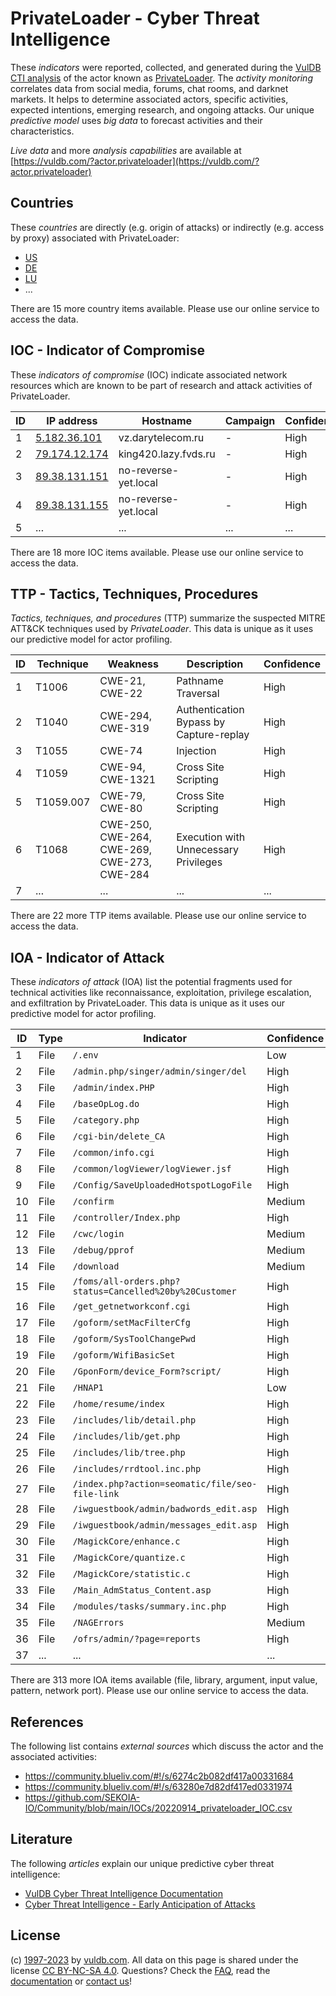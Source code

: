 # PrivateLoader - Cyber Threat Intelligence

These _indicators_ were reported, collected, and generated during the [VulDB CTI analysis](https://vuldb.com/?kb.cti) of the actor known as [PrivateLoader](https://vuldb.com/?actor.privateloader). The _activity monitoring_ correlates data from social media, forums, chat rooms, and darknet markets. It helps to determine associated actors, specific activities, expected intentions, emerging research, and ongoing attacks. Our unique _predictive model_ uses _big data_ to forecast activities and their characteristics.

_Live data_ and more _analysis capabilities_ are available at [https://vuldb.com/?actor.privateloader](https://vuldb.com/?actor.privateloader)

## Countries

These _countries_ are directly (e.g. origin of attacks) or indirectly (e.g. access by proxy) associated with PrivateLoader:

* [US](https://vuldb.com/?country.us)
* [DE](https://vuldb.com/?country.de)
* [LU](https://vuldb.com/?country.lu)
* ...

There are 15 more country items available. Please use our online service to access the data.

## IOC - Indicator of Compromise

These _indicators of compromise_ (IOC) indicate associated network resources which are known to be part of research and attack activities of PrivateLoader.

ID | IP address | Hostname | Campaign | Confidence
-- | ---------- | -------- | -------- | ----------
1 | [5.182.36.101](https://vuldb.com/?ip.5.182.36.101) | vz.darytelecom.ru | - | High
2 | [79.174.12.174](https://vuldb.com/?ip.79.174.12.174) | king420.lazy.fvds.ru | - | High
3 | [89.38.131.151](https://vuldb.com/?ip.89.38.131.151) | no-reverse-yet.local | - | High
4 | [89.38.131.155](https://vuldb.com/?ip.89.38.131.155) | no-reverse-yet.local | - | High
5 | ... | ... | ... | ...

There are 18 more IOC items available. Please use our online service to access the data.

## TTP - Tactics, Techniques, Procedures

_Tactics, techniques, and procedures_ (TTP) summarize the suspected MITRE ATT&CK techniques used by _PrivateLoader_. This data is unique as it uses our predictive model for actor profiling.

ID | Technique | Weakness | Description | Confidence
-- | --------- | -------- | ----------- | ----------
1 | T1006 | CWE-21, CWE-22 | Pathname Traversal | High
2 | T1040 | CWE-294, CWE-319 | Authentication Bypass by Capture-replay | High
3 | T1055 | CWE-74 | Injection | High
4 | T1059 | CWE-94, CWE-1321 | Cross Site Scripting | High
5 | T1059.007 | CWE-79, CWE-80 | Cross Site Scripting | High
6 | T1068 | CWE-250, CWE-264, CWE-269, CWE-273, CWE-284 | Execution with Unnecessary Privileges | High
7 | ... | ... | ... | ...

There are 22 more TTP items available. Please use our online service to access the data.

## IOA - Indicator of Attack

These _indicators of attack_ (IOA) list the potential fragments used for technical activities like reconnaissance, exploitation, privilege escalation, and exfiltration by PrivateLoader. This data is unique as it uses our predictive model for actor profiling.

ID | Type | Indicator | Confidence
-- | ---- | --------- | ----------
1 | File | `/.env` | Low
2 | File | `/admin.php/singer/admin/singer/del` | High
3 | File | `/admin/index.PHP` | High
4 | File | `/baseOpLog.do` | High
5 | File | `/category.php` | High
6 | File | `/cgi-bin/delete_CA` | High
7 | File | `/common/info.cgi` | High
8 | File | `/common/logViewer/logViewer.jsf` | High
9 | File | `/Config/SaveUploadedHotspotLogoFile` | High
10 | File | `/confirm` | Medium
11 | File | `/controller/Index.php` | High
12 | File | `/cwc/login` | Medium
13 | File | `/debug/pprof` | Medium
14 | File | `/download` | Medium
15 | File | `/foms/all-orders.php?status=Cancelled%20by%20Customer` | High
16 | File | `/get_getnetworkconf.cgi` | High
17 | File | `/goform/setMacFilterCfg` | High
18 | File | `/goform/SysToolChangePwd` | High
19 | File | `/goform/WifiBasicSet` | High
20 | File | `/GponForm/device_Form?script/` | High
21 | File | `/HNAP1` | Low
22 | File | `/home/resume/index` | High
23 | File | `/includes/lib/detail.php` | High
24 | File | `/includes/lib/get.php` | High
25 | File | `/includes/lib/tree.php` | High
26 | File | `/includes/rrdtool.inc.php` | High
27 | File | `/index.php?action=seomatic/file/seo-file-link` | High
28 | File | `/iwguestbook/admin/badwords_edit.asp` | High
29 | File | `/iwguestbook/admin/messages_edit.asp` | High
30 | File | `/MagickCore/enhance.c` | High
31 | File | `/MagickCore/quantize.c` | High
32 | File | `/MagickCore/statistic.c` | High
33 | File | `/Main_AdmStatus_Content.asp` | High
34 | File | `/modules/tasks/summary.inc.php` | High
35 | File | `/NAGErrors` | Medium
36 | File | `/ofrs/admin/?page=reports` | High
37 | ... | ... | ...

There are 313 more IOA items available (file, library, argument, input value, pattern, network port). Please use our online service to access the data.

## References

The following list contains _external sources_ which discuss the actor and the associated activities:

* https://community.blueliv.com/#!/s/6274c2b082df417a00331684
* https://community.blueliv.com/#!/s/63280e7d82df417ed0331974
* https://github.com/SEKOIA-IO/Community/blob/main/IOCs/20220914_privateloader_IOC.csv

## Literature

The following _articles_ explain our unique predictive cyber threat intelligence:

* [VulDB Cyber Threat Intelligence Documentation](https://vuldb.com/?kb.cti)
* [Cyber Threat Intelligence - Early Anticipation of Attacks](https://www.scip.ch/en/?labs.20201022)

## License

(c) [1997-2023](https://vuldb.com/?kb.changelog) by [vuldb.com](https://vuldb.com/?kb.about). All data on this page is shared under the license [CC BY-NC-SA 4.0](https://creativecommons.org/licenses/by-nc-sa/4.0/). Questions? Check the [FAQ](https://vuldb.com/?kb.faq), read the [documentation](https://vuldb.com/?kb) or [contact us](https://vuldb.com/?contact)!
